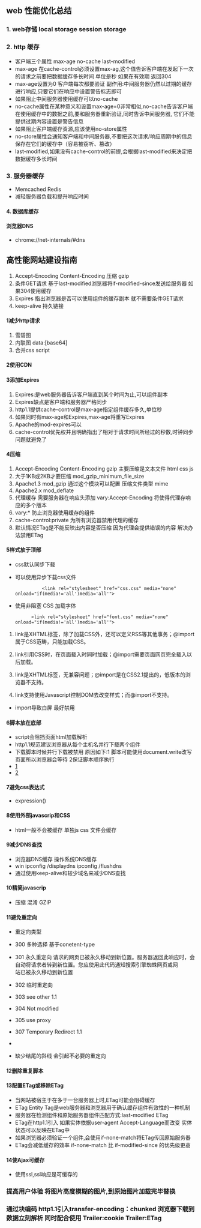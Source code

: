 ## web 性能优化总结
### 1. web存储  local storage  session storage
###  2. http 缓存
* 客户端三个属性 max-age no-cache last-modified
* max-age  在cache-control必须设置max-ag,这个值告诉客户端在发起下一次的请求之前要把数据缓存多长时间 单位是秒  如果在有效期 返回304
* max-age设置为0 客户端每次都要验证 副作用:中间服务器仍然以过期的缓存进行响应,只要它们在响应中设置警告标志即可
* 如果阻止中间服务器使用缓存可以no-cache
* no-cache属性在某种意义和设置max-age=0非常相似,no-cache告诉客户端在使用缓存中的数据之前,要和服务器重新验证,同时告诉中间服务器,
	它们不能提供过期内容设置是警告信息
* 如果阻止客户端缓存资源,应该使用no-store属性
* no-store属性会通知客户端和中间服务器,不要把这次请求/响应周期中的信息保存在它们的缓存中（容易被窃听、篡改）
* last-modified,如果没有cache-control的前提,会根据last-modified来决定把数据缓存多长时间

### 3. 服务器缓存
* Memcached Redis
* 减轻服务器负载和提升响应时间


#### 4. 数据库缓存



#### 浏览器DNS
* chrome://net-internals/#dns


## 高性能网站建设指南
1. Accept-Encoding Content-Encoding 压缩 gzip
2. 条件GET请求 基于last-modified浏览器将if-modified-since发送给服务器 如果304使用缓存
3. Expires 指出浏览器是否可以使用组件的缓存副本 就不需要条件GET请求
4. keep-alive 持久链接

#### 1减少http请求
1. 雪碧图
2. 内联图 data:<mediatype>[base64]<data>
3. 合并css  script

#### 2使用CDN

#### 3添加Expires
1. Expires:是web服务器告诉客户端直到某个时间为止,可以组件副本
2. Expires缺点是客户端和服务器严格同步
3. http1.1提供cache-control是max-age指定组件缓存多久,单位秒
4. 如果同时有max-age和Expires,max-age将重写Expires
5. Apache的mod-expires可以
6. cache-control优先权并且明确指出了相对于请求时间所经过的秒数,时钟同步问题就避免了


#### 4压缩
1. Accept-Encoding  Content-Encoding gzip  主要压缩是文本文件 html css js
2. 大于1KB或2KB才要压缩 mod_gzip_minimum_file_size
3. Apache1.3 mod_gzip 通过这个模块可以配置 压缩文件类型  mime
4. Apache2.x mod_deflate
5. 代理缓存 需要服务器在响应头添加 vary:Accept-Encoding 将使得代理存响应的多个版本
6. vary:*  防止浏览器使用缓存的组件
7. cache-control:private 为所有浏览器禁用代理的缓存  
8. 默认情况ETag是不能反映出内容是否压缩 因为代理会提供错误的内容 解决办法禁用ETag

#### 5样式放于顶部
* css默认同步下载

* 可以使用异步下载css文件

				<link rel="stylesheet" href="css.css" media="none" onload="if(media!='all')media='all'">

* 使用非阻塞 CSS 加载字体

			<link rel="stylesheet" href="font.css" media="none" onload="if(media!='all')media='all'">

1. link是XHTML标签，除了加载CSS外，还可以定义RSS等其他事务；@import属于CSS范畴，只能加载CSS。

2. link引用CSS时，在页面载入时同时加载；@import需要页面网页完全载入以后加载。

3. link是XHTML标签，无兼容问题；@import是在CSS2.1提出的，低版本的浏览器不支持。

4. link支持使用Javascript控制DOM去改变样式；而@import不支持。

* import导致白屏 最好禁用

#### 6脚本放在底部
* script会阻挡页面html加载解析
* http1.1规范建议浏览器从每个主机名并行下载两个组件
* 下载脚本时候并行下载被禁用 原因如下:1 脚本可能使用document.write改写页面所以浏览器会等待 2保证脚本顺序执行
* [1](https://segmentfault.com/q/1010000000640869)
* [2](http://ued.ctrip.com/blog/script-defer-and-async.html)

#### 7避免css表达式
* expression()


#### 8使用外部javascrip和CSS
* html一般不会被缓存 单独js css 文件会缓存


#### 9减少DNS查找
* 浏览器DNS缓存  操作系统DNS缓存
* win ipconfig /displaydns  ipconfig /flushdns
* 通过使用keep-alive和较少域名来减少DNS查找


#### 10精简javascrip
* 压缩 混淆 GZIP


#### 11避免重定向
* 重定向类型
* 300 多种选择 基于conetent-type
* 301 永久重定向  请求的网页已被永久移动到新位置。服务器返回此响应时，会自动将请求者转到新位置。您应使用此代码通知搜索引擎蜘蛛网页或网  
			站已被永久移动到新位置

* 302 临时重定向
* 303 see other  1.1
* 304 Not modified
* 305 use proxy
* 307 Temporary Redirect 1.1

* <meta http-equiv="refresh" content="0" url="" >

* 缺少结尾的斜线 会引起不必要的重定向

#### 12删除重复脚本



#### 13配置ETag或移除ETag
* 当网站被宿主于在多于一台服务器上时,ETag可能会阻碍缓存
* ETag Entity Tag是web服务器和浏览器用于确认缓存组件有效性的一种机制
* 服务器在检测组件和原始服务器组件匹配方式:last-modified ETag
* ETag在http1.1引入 如果实体依据user-agent Accept-Language而改变 实体状态可以反映在ETag中
* 如果浏览器必须验证一个组件,会使用if-none-match将ETag传回原始服务器
* ETag会减低缓存的效率 if-none-match 比 if-modified-since 的优先级更高


#### 14使Ajax可缓存
* 使用ssl,ssl响应是可缓存的


### 提高用户体验  将图片高度模糊的图片,到原始图片加载完毕替换

### 通过块编码 http1.1引入transfer-encoding：chunked 浏览器下载到数据立刻解析 同时配合使用 Trailer:cookie Trailer:ETag

### 
